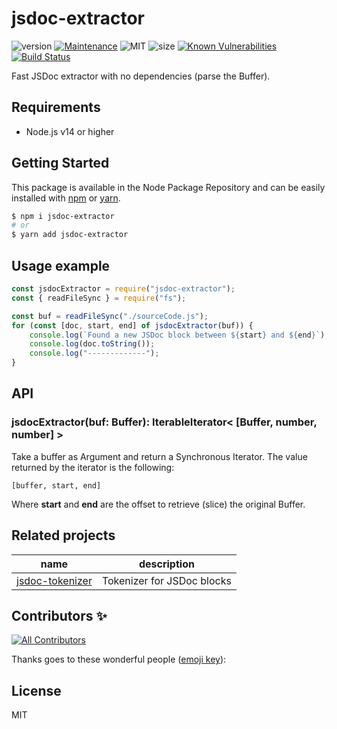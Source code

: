 # jsdoc-extractor
![version](https://img.shields.io/badge/dynamic/json.svg?url=https://raw.githubusercontent.com/fraxken/jsdoc-extractor/master/package.json&query=$.version&label=Version)
[![Maintenance](https://img.shields.io/badge/Maintained%3F-yes-green.svg)](https://github.com/fraxken/jsdoc-extractor/commit-activity)
![MIT](https://img.shields.io/github/license/mashape/apistatus.svg)
![size](https://img.shields.io/bundlephobia/min/jsdoc-extractor.svg)
[![Known Vulnerabilities](https://snyk.io/test/github/fraxken/jsdoc-extractor/badge.svg?targetFile=package.json)](https://snyk.io/test/github/fraxken/jsdoc-extractor?targetFile=package.json)
[![Build Status](https://travis-ci.com/fraxken/jsdoc-extractor.svg?branch=master)](https://travis-ci.com/fraxken/jsdoc-extractor)

Fast JSDoc extractor with no dependencies (parse the Buffer).

## Requirements
- Node.js v14 or higher

## Getting Started

This package is available in the Node Package Repository and can be easily installed with [npm](https://docs.npmjs.com/getting-started/what-is-npm) or [yarn](https://yarnpkg.com).

```bash
$ npm i jsdoc-extractor
# or
$ yarn add jsdoc-extractor
```

## Usage example
```js
const jsdocExtractor = require("jsdoc-extractor");
const { readFileSync } = require("fs");

const buf = readFileSync("./sourceCode.js");
for (const [doc, start, end] of jsdocExtractor(buf)) {
    console.log(`Found a new JSDoc block between ${start} and ${end}`);
    console.log(doc.toString());
    console.log("-------------");
}
```

## API

### jsdocExtractor(buf: Buffer): IterableIterator< [Buffer, number, number] >
Take a buffer as Argument and return a Synchronous Iterator. The value returned by the iterator is the following:
```
[buffer, start, end]
```

Where **start** and **end** are the offset to retrieve (slice) the original Buffer.

## Related projects

| name | description |
| --- | --- |
| [jsdoc-tokenizer](https://github.com/fraxken/jsdoc-tokenizer) | Tokenizer for JSDoc blocks |

## Contributors ✨

<!-- ALL-CONTRIBUTORS-BADGE:START - Do not remove or modify this section -->
[![All Contributors](https://img.shields.io/badge/all_contributors-1-orange.svg?style=flat-square)](#contributors-)
<!-- ALL-CONTRIBUTORS-BADGE:END -->

Thanks goes to these wonderful people ([emoji key](https://allcontributors.org/docs/en/emoji-key)):

<!-- ALL-CONTRIBUTORS-LIST:START - Do not remove or modify this section -->
<!-- prettier-ignore-start -->
<!-- markdownlint-disable -->

<!-- markdownlint-restore -->
<!-- prettier-ignore-end -->

<!-- ALL-CONTRIBUTORS-LIST:END -->

## License
MIT
